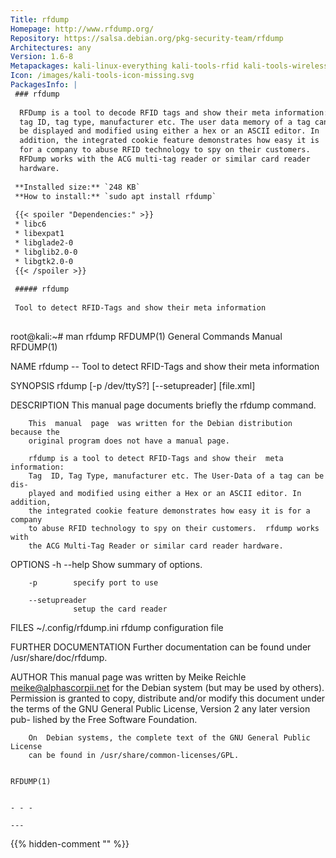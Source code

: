 ```yaml
---
Title: rfdump
Homepage: http://www.rfdump.org/
Repository: https://salsa.debian.org/pkg-security-team/rfdump
Architectures: any
Version: 1.6-8
Metapackages: kali-linux-everything kali-tools-rfid kali-tools-wireless 
Icon: /images/kali-tools-icon-missing.svg
PackagesInfo: |
 ### rfdump
 
  RFDump is a tool to decode RFID tags and show their meta information:
  tag ID, tag type, manufacturer etc. The user data memory of a tag can
  be displayed and modified using either a hex or an ASCII editor. In
  addition, the integrated cookie feature demonstrates how easy it is
  for a company to abuse RFID technology to spy on their customers.
  RFDump works with the ACG multi-tag reader or similar card reader
  hardware.
 
 **Installed size:** `248 KB`  
 **How to install:** `sudo apt install rfdump`  
 
 {{< spoiler "Dependencies:" >}}
 * libc6 
 * libexpat1 
 * libglade2-0 
 * libglib2.0-0 
 * libgtk2.0-0 
 {{< /spoiler >}}
 
 ##### rfdump
 
 Tool to detect RFID-Tags and show their meta information
 
 ```
 root@kali:~# man rfdump
 RFDUMP(1)                   General Commands Manual                  RFDUMP(1)
 
 NAME
        rfdump -- Tool to detect RFID-Tags and show their meta information
 
 SYNOPSIS
        rfdump [-p /dev/ttyS?]  [--setupreader]  [file.xml]
 
 DESCRIPTION
        This manual page documents briefly the rfdump command.
 
        This  manual  page  was written for the Debian distribution because the
        original program does not have a manual page.
 
        rfdump is a tool to detect RFID-Tags and show their  meta  information:
        Tag  ID, Tag Type, manufacturer etc. The User-Data of a tag can be dis-
        played and modified using either a Hex or an ASCII editor. In addition,
        the integrated cookie feature demonstrates how easy it is for a company
        to abuse RFID technology to spy on their customers.  rfdump works  with
        the ACG Multi-Tag Reader or similar card reader hardware.
 
 OPTIONS
        -h           --help
                  Show summary of options.
 
        -p        specify port to use
 
        --setupreader
                  setup the card reader
 
 FILES
        ~/.config/rfdump.ini
                  rfdump configuration file
 
 FURTHER DOCUMENTATION
        Further documentation can be found under /usr/share/doc/rfdump.
 
 AUTHOR
        This  manual page was written by Meike Reichle <meike@alphascorpii.net>
        for the Debian system (but may  be  used  by  others).   Permission  is
        granted to copy, distribute and/or modify this document under the terms
        of the GNU General Public License, Version 2  any  later  version  pub-
        lished by the Free Software Foundation.
 
        On  Debian systems, the complete text of the GNU General Public License
        can be found in /usr/share/common-licenses/GPL.
 
                                                                      RFDUMP(1)
 ```
 
 - - -
 
---
```

{{% hidden-comment "<!--Do not edit anything above this line-->" %}}
